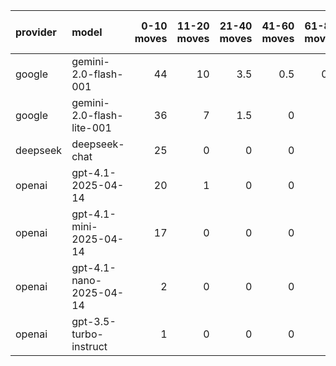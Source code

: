 | provider   | model                     |   0-10 moves |   11-20 moves |   21-40 moves |   41-60 moves |   61-80 moves |   81-100 moves |
|:-----------|:--------------------------|-------------:|--------------:|--------------:|--------------:|--------------:|---------------:|
| google     | gemini-2.0-flash-001      |           44 |            10 |           3.5 |           0.5 |           0.5 |              0 |
| google     | gemini-2.0-flash-lite-001 |           36 |             7 |           1.5 |           0   |           0   |              0 |
| deepseek   | deepseek-chat             |           25 |             0 |           0   |           0   |           0   |              0 |
| openai     | gpt-4.1-2025-04-14        |           20 |             1 |           0   |           0   |           0   |              0 |
| openai     | gpt-4.1-mini-2025-04-14   |           17 |             0 |           0   |           0   |           0   |              0 |
| openai     | gpt-4.1-nano-2025-04-14   |            2 |             0 |           0   |           0   |           0   |              0 |
| openai     | gpt-3.5-turbo-instruct    |            1 |             0 |           0   |           0   |           0   |              0 |